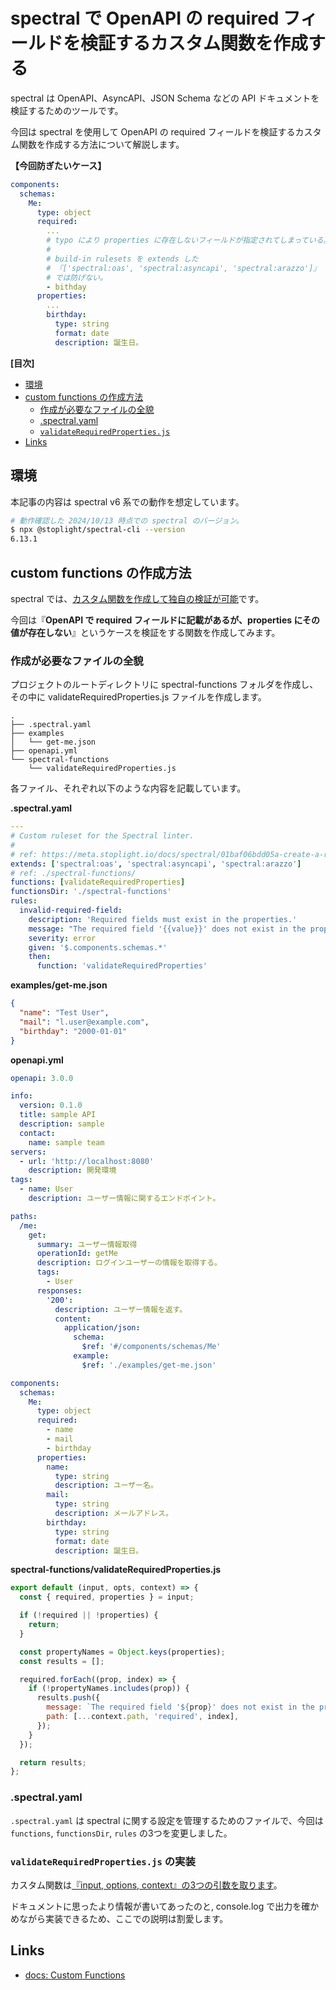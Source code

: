 # spectral で OpenAPI の required フィールドを検証するカスタム関数を作成する

spectral は OpenAPI、AsyncAPI、JSON Schema などの API ドキュメントを検証するためのツールです。

今回は spectral を使用して OpenAPI の required フィールドを検証するカスタム関数を作成する方法について解説します。

**【今回防ぎたいケース】**

``` yml
components:
  schemas:
    Me:
      type: object
      required:
        ...
        # typo により properties に存在しないフィールドが指定されてしまっている。
        #
        # build-in rulesets を extends した
        # 『['spectral:oas', 'spectral:asyncapi', 'spectral:arazzo']』
        # では防げない。
        - bithday
      properties:
        ...
        birthday:
          type: string
          format: date
          description: 誕生日。
```

**[目次]**

* [環境](#環境)
* [custom functions の作成方法](#custom-functions-の作成方法)
  * [作成が必要なファイルの全貌](#作成が必要なファイルの全貌)
  * [.spectral.yaml](#.spectral.yaml)
  * [`validateRequiredProperties.js`](#`validaterequiredproperties.js`)
* [Links](#links)

## 環境

本記事の内容は spectral v6 系での動作を想定しています。

``` sh
# 動作確認した 2024/10/13 時点での spectral のバージョン。
$ npx @stoplight/spectral-cli --version
6.13.1
```

<!-- more -->

## custom functions の作成方法

spectral では、[カスタム関数を作成して独自の検証が可能](https://docs.stoplight.io/docs/spectral/a781e290eb9f9-custom-functions)です。

今回は『**OpenAPI で required フィールドに記載があるが、properties にその値が存在しない**』というケースを検証をする関数を作成してみます。

### 作成が必要なファイルの全貌

プロジェクトのルートディレクトリに spectral-functions フォルダを作成し、その中に validateRequiredProperties.js ファイルを作成します。

```
.
├── .spectral.yaml
├── examples
│   └── get-me.json
├── openapi.yml
└── spectral-functions
    └── validateRequiredProperties.js
```

各ファイル、それぞれ以下のような内容を記載しています。

**.spectral.yaml**

``` yml
---
# Custom ruleset for the Spectral linter.
#
# ref: https://meta.stoplight.io/docs/spectral/01baf06bdd05a-create-a-ruleset
extends: ['spectral:oas', 'spectral:asyncapi', 'spectral:arazzo']
# ref: ./spectral-functions/
functions: [validateRequiredProperties]
functionsDir: './spectral-functions'
rules:
  invalid-required-field:
    description: 'Required fields must exist in the properties.'
    message: "The required field '{{value}}' does not exist in the properties."
    severity: error
    given: '$.components.schemas.*'
    then:
      function: 'validateRequiredProperties'
```

**examples/get-me.json**

``` json
{
  "name": "Test User",
  "mail": "l.user@example.com",
  "birthday": "2000-01-01"
}
```

**openapi.yml**

``` yml
openapi: 3.0.0

info:
  version: 0.1.0
  title: sample API
  description: sample
  contact:
    name: sample team
servers:
  - url: 'http://localhost:8080'
    description: 開発環境
tags:
  - name: User
    description: ユーザー情報に関するエンドポイント。

paths:
  /me:
    get:
      summary: ユーザー情報取得
      operationId: getMe
      description: ログインユーザーの情報を取得する。
      tags:
        - User
      responses:
        '200':
          description: ユーザー情報を返す。
          content:
            application/json:
              schema:
                $ref: '#/components/schemas/Me'
              example:
                $ref: './examples/get-me.json'

components:
  schemas:
    Me:
      type: object
      required:
        - name
        - mail
        - birthday
      properties:
        name:
          type: string
          description: ユーザー名。
        mail:
          type: string
          description: メールアドレス。
        birthday:
          type: string
          format: date
          description: 誕生日。
```

**spectral-functions/validateRequiredProperties.js**

``` js
export default (input, opts, context) => {
  const { required, properties } = input;

  if (!required || !properties) {
    return;
  }

  const propertyNames = Object.keys(properties);
  const results = [];

  required.forEach((prop, index) => {
    if (!propertyNames.includes(prop)) {
      results.push({
        message: `The required field '${prop}' does not exist in the properties.`,
        path: [...context.path, 'required', index],
      });
    }
  });

  return results;
};
```

### .spectral.yaml

`.spectral.yaml` は spectral に関する設定を管理するためのファイルで、今回は `functions`, `functionsDir`, `rules` の3つを変更しました。

### `validateRequiredProperties.js` の実装

カスタム関数は[『input, options, context』の3つの引数を取ります](https://docs.stoplight.io/docs/spectral/a781e290eb9f9-custom-functions#writing-functions)。

ドキュメントに思ったより情報が書いてあったのと, console.log で出力を確かめながら実装できるため、ここでの説明は割愛します。

## Links

- [docs: Custom Functions](https://docs.stoplight.io/docs/spectral/a781e290eb9f9-custom-functions)
